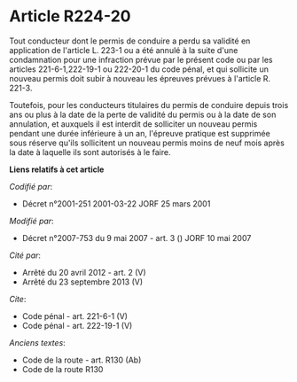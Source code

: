 # Article R224-20

Tout conducteur dont le permis de conduire a perdu sa validité en application de l'article L. 223-1 ou a été annulé à la
suite d'une condamnation pour une infraction prévue par le présent code ou par les articles 221-6-1,222-19-1 ou 222-20-1 du
code pénal, et qui sollicite un nouveau permis doit subir à nouveau les épreuves prévues à l'article R. 221-3. 

Toutefois, pour les conducteurs titulaires du permis de conduire depuis trois ans ou plus à la date de la perte de validité
du permis ou à la date de son annulation, et auxquels il est interdit de solliciter un nouveau permis pendant une durée
inférieure à un an, l'épreuve pratique est supprimée sous réserve qu'ils sollicitent un nouveau permis moins de neuf mois
après la date à laquelle ils sont autorisés à le faire.

**Liens relatifs à cet article**

_Codifié par_:

  - Décret n°2001-251 2001-03-22 JORF 25 mars 2001

_Modifié par_:

  - Décret n°2007-753 du 9 mai 2007 - art. 3 () JORF 10 mai 2007

_Cité par_:

  - Arrêté du 20 avril 2012 - art. 2 (V)
  - Arrêté du 23 septembre 2013 (V)

_Cite_:

  - Code pénal - art. 221-6-1 (V)
  - Code pénal - art. 222-19-1 (V)

_Anciens textes_:

  - Code de la route - art. R130 (Ab)
  - Code de la route R130
